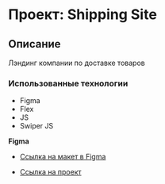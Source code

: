 # Проект: Shipping Site

## Описание
Лэндинг компании по доставке товаров

### Использованные технологии

* Figma
* Flex
* JS
* Swiper JS

**Figma**

* [Ссылка на макет в Figma](https://www.figma.com/file/UFoGNAfwyXY6Nf7JVtI6EO/%D0%9B%D0%B5%D0%BD%D0%B4%D0%B8%D0%BD%D0%B3-(Copy)-(Copy)?node-id=55%3A134)

* [Ссылка на проект](https://capsonchik.github.io/Shipping-site/)
